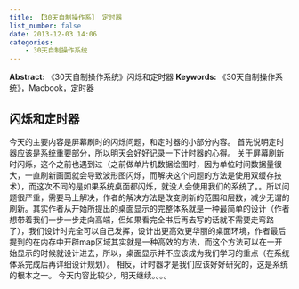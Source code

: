 ```yaml
---
title: 【30天自制操作系】 定时器
list_number: false
date: 2013-12-03 14:06
categories:
    - 30天自制操作系统
---
```

**Abstract:** 《30天自制操作系统》闪烁和定时器
**Keywords:** 《30天自制操作系统》，Macbook，定时器
<!--more-->
## 闪烁和定时器
今天的主要内容是屏幕刷时的闪烁问题，和定时器的小部分内容。
首先说明定时器应该是系统重要部分，所以明天会好好记录一下计时器的心得。
关于屏幕刷新时闪烁，这个之前也遇到过（之前做单片机数据绘图时，因为单位时间数据量很大，一直刷新画面就会导致波形图闪烁，而解决这个问题的方法是使用双缓存技术），而这次不同的是如果系统桌面都闪烁，就没人会使用我们的系统了。。所以问题很严重，需要马上解决，作者的解决方法是改变刷新的范围和层数，减少无谓的刷新。其实作者从开始所提出的桌面显示的完整体系就是一种最简单的设计（作者想带着我们一步一步走向高端，但如果看完全书后再去写的话就不需要走弯路了），我们设计时完全可以自己发挥，设计出更高效更华丽的桌面环境，作者最后提到的在内存中开辟map区域其实就是一种高效的方法，而这个方法可以在一开始显示的时候就设计进去，所以，桌面显示并不应该成为我们学习的重点（在系统体系完成后再详细设计规划）。
相反，计时器才是我们应该好好研究的，这是系统的根本之一。
今天内容比较少，明天继续。。。。
